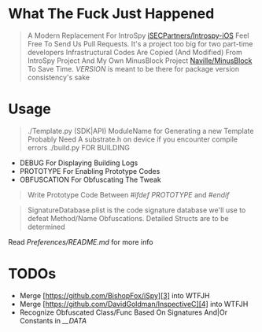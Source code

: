 # What The Fuck Just Happened
> A Modern Replacement For IntroSpy [iSECPartners/Introspy-iOS][1]
> Feel Free To Send Us Pull Requests. It's a project too big for two part-time developers
> Infrastructural Codes Are Copied (And Modified) From IntroSpy Project And My Own MinusBlock Project [Naville/MinusBlock][2] To Save Time.
> *VERSION* is meant to be there for package version consistency's sake

# Usage
> ./Template.py (SDK|API) ModuleName
	for Generating a new Template
>Probably Need A substrate.h on device if you encounter compile errors
> ./build.py FOR BUILDING
- DEBUG For Displaying Building Logs
- PROTOTYPE For Enabling Prototype Codes
- OBFUSCATION For Obfuscating The Tweak

> Write Prototype Code Between *\#ifdef PROTOTYPE* and *\#endif*

> SignatureDatabase.plist is the code signature database we'll use to defeat Method/Name Obfuscations. Detailed Structs are to be determined

Read *Preferences/README.md* for more info

# TODOs
- Merge [https://github.com/BishopFox/iSpy][3] into WTFJH
- Merge [https://github.com/DavidGoldman/InspectiveC][4] into WTFJH
- Recognize Obfuscated Class/Func Based On Signatures And|Or Constants in *\_\_DATA*

[1]:	https://github.com/iSECPartners/Introspy-iOS
[2]:	https://github.com/Naville/MinusBlock
[3]:	https://github.com/BishopFox/iSpy "iSpy"
[4]:	https://github.com/DavidGoldman/InspectiveC "InspectiveC"
